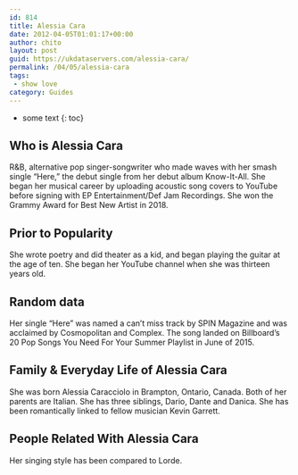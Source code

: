 ```yaml
---
id: 814
title: Alessia Cara
date: 2012-04-05T01:01:17+00:00
author: chito
layout: post
guid: https://ukdataservers.com/alessia-cara/
permalink: /04/05/alessia-cara
tags:
 - show love
category: Guides
---
```


* some text
{: toc}


## Who is  Alessia Cara
                  
                  
                  
R&B, alternative pop singer-songwriter who made waves with her smash single &#8220;Here,&#8221; the debut single from her debut album Know-It-All. She began her musical career by uploading acoustic song covers to YouTube before signing with EP Entertainment/Def Jam Recordings. She won the Grammy Award for Best New Artist in 2018. 
                  
                
                
                
## Prior to Popularity 
                  
                  
                  
She wrote poetry and did theater as a kid, and began playing the guitar at the age of ten. She began her YouTube channel when she was thirteen years old.
                  
                
                
                
## Random data 
                  
                  
                  
Her single &#8220;Here&#8221; was named a can&#8217;t miss track by SPIN Magazine and was acclaimed by Cosmopolitan and Complex. The song landed on Billboard&#8217;s 20 Pop Songs You Need For Your Summer Playlist in June of 2015.
                  
                
                
                
## Family & Everyday Life of Alessia Cara
                  
                  
                  
She was born Alessia Caracciolo in Brampton, Ontario, Canada. Both of her parents are Italian. She has three siblings, Dario, Dante and Danica. She has been romantically linked to fellow musician Kevin Garrett. 
                  
                
                
                
## People Related With  Alessia Cara
                  
                  
                  
Her singing style has been compared to Lorde.
                  
                
              
            
          
          
          
    
    
  
